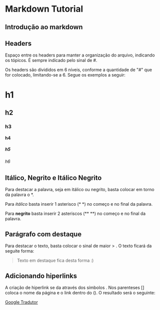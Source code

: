 # Markdown Tutorial

## Introdução ao markdown

## Headers
Espaço entre os headers para manter a organização do arquivo, indicando os tópicos. É sempre indicado pelo sinal de #.

Os headers são divididos em 6 níveis, conforme a quantidade de "#" que for colocado, limitando-se a 6. Segue os exemplos a seguir:

# h1
## h2
### h3
#### h4
##### h5
###### h6

## Itálico, Negrito e Itálico Negrito

Para destacar a palavra, seja em itálico ou negrito, basta colocar em torno da palavra o *.

Para *itálico* basta inserir 1 asterisco (* *) no começo e no final da palavra.

Para **negrito**  basta inserir 2 asteriscos (** **) no começo e no final da palavra.

## Parágrafo com destaque

Para destacar o texto, basta colocar o sinal de maior > . O texto ficará da seguite forma:

>Texto em destaque fica desta forma :)

## Adicionando hiperlinks

A criação de hiperlink se da através dos símbolos []().
Nos parenteses [] coloca o nome da página e o link dentro do ().
O resultado será o seguinte:


[Google Tradutor](https://translate.google.com.br/)